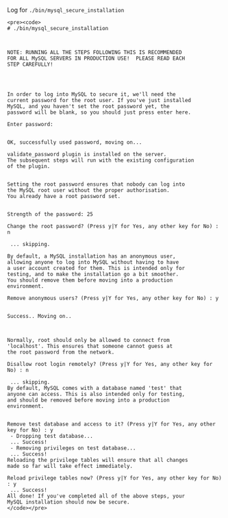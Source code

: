 Log for `./bin/mysql_secure_installation`

    <pre><code>
    # ./bin/mysql_secure_installation



    NOTE: RUNNING ALL THE STEPS FOLLOWING THIS IS RECOMMENDED
    FOR ALL MySQL SERVERS IN PRODUCTION USE!  PLEASE READ EACH
    STEP CAREFULLY!




    In order to log into MySQL to secure it, we'll need the
    current password for the root user. If you've just installed
    MySQL, and you haven't set the root password yet, the 
    password will be blank, so you should just press enter here.

    Enter password: 


    OK, successfully used password, moving on...

    validate_password plugin is installed on the server.
    The subsequent steps will run with the existing configuration
    of the plugin.


    Setting the root password ensures that nobody can log into
    the MySQL root user without the proper authorisation.
    You already have a root password set.


    Strength of the password: 25 

    Change the root password? (Press y|Y for Yes, any other key for No) : n

     ... skipping.

    By default, a MySQL installation has an anonymous user,
    allowing anyone to log into MySQL without having to have
    a user account created for them. This is intended only for
    testing, and to make the installation go a bit smoother.
    You should remove them before moving into a production
    environment.

    Remove anonymous users? (Press y|Y for Yes, any other key for No) : y


    Success.. Moving on..



    Normally, root should only be allowed to connect from
    'localhost'. This ensures that someone cannot guess at
    the root password from the network.

    Disallow root login remotely? (Press y|Y for Yes, any other key for No) : n

     ... skipping.
    By default, MySQL comes with a database named 'test' that
    anyone can access. This is also intended only for testing,
    and should be removed before moving into a production
    environment.


    Remove test database and access to it? (Press y|Y for Yes, any other key for No) : y
     - Dropping test database...
     ... Success!
     - Removing privileges on test database...
     ... Success!
    Reloading the privilege tables will ensure that all changes
    made so far will take effect immediately.

    Reload privilege tables now? (Press y|Y for Yes, any other key for No) : y
     ... Success!
    All done! If you've completed all of the above steps, your
    MySQL installation should now be secure.
    </code></pre>
